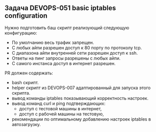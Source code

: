 ## Задача DEVOPS-051 basic iptables configuration  
 
Нужно подготовить баш скрипт реализующий следующую конфигурацию:  
- По умолчанию весь трафик запрещен.  
- С любых айпи разрешен доступ к 80 порту по протоколу tcp.  
- C диапазона айпи внутренней сети разрешен доступ к ssh.  
- Ответы на пинг запросы разрешены с любых айпи.  
- С самого инстанса доступ в интернет разрешен.  
 
PR должен содержать:  
- bash скрипт.  
- helper скрипт из DEVOPS-007 адаптированный для запуска этого скрипта.  
- вывод команды iptables показывающий корректность настроек.  
- вывод команд curl и ping подтверждающих:  
  - доступ с тестовой машины в интернет,  
  - доступ с рабочей машины на тестовую,  
- рекомендации по оптимальному добавлению настроек iptables в автозагрузку.  
 